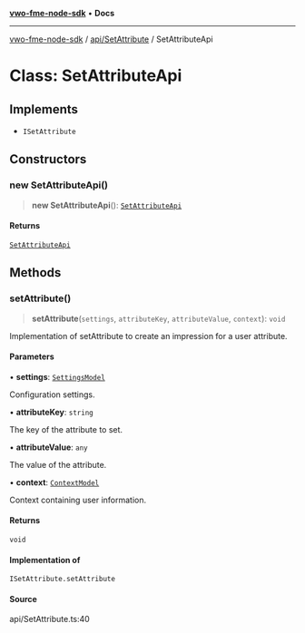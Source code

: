 [**vwo-fme-node-sdk**](../../../README.md) • **Docs**

---

[vwo-fme-node-sdk](../../../modules.md) / [api/SetAttribute](../README.md) / SetAttributeApi

# Class: SetAttributeApi

## Implements

- `ISetAttribute`

## Constructors

### new SetAttributeApi()

> **new SetAttributeApi**(): [`SetAttributeApi`](SetAttributeApi.md)

#### Returns

[`SetAttributeApi`](SetAttributeApi.md)

## Methods

### setAttribute()

> **setAttribute**(`settings`, `attributeKey`, `attributeValue`, `context`): `void`

Implementation of setAttribute to create an impression for a user attribute.

#### Parameters

• **settings**: [`SettingsModel`](../../../models/settings/SettingsModel/classes/SettingsModel.md)

Configuration settings.

• **attributeKey**: `string`

The key of the attribute to set.

• **attributeValue**: `any`

The value of the attribute.

• **context**: [`ContextModel`](../../../models/user/ContextModel/classes/ContextModel.md)

Context containing user information.

#### Returns

`void`

#### Implementation of

`ISetAttribute.setAttribute`

#### Source

api/SetAttribute.ts:40
